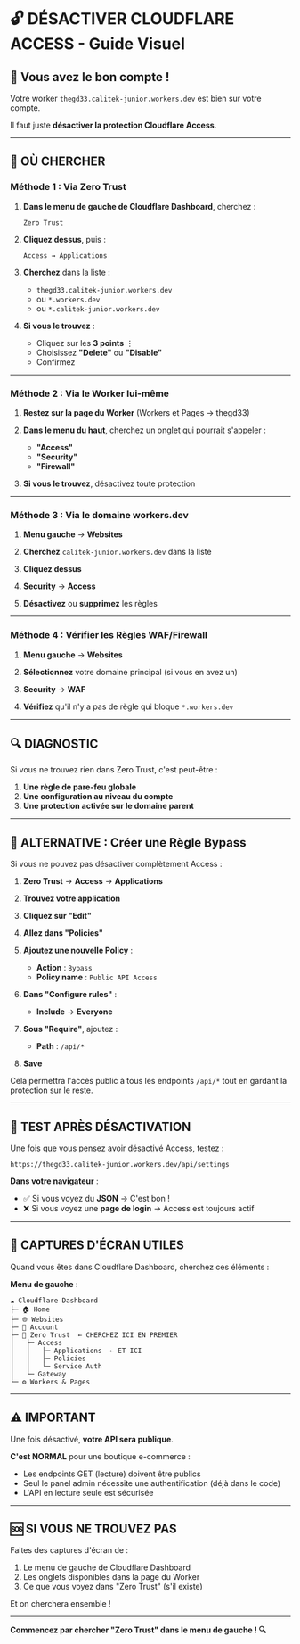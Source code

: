 # 🔓 DÉSACTIVER CLOUDFLARE ACCESS - Guide Visuel

## 🎯 Vous avez le bon compte !

Votre worker `thegd33.calitek-junior.workers.dev` est bien sur votre compte.

Il faut juste **désactiver la protection Cloudflare Access**.

---

## 📍 OÙ CHERCHER

### Méthode 1 : Via Zero Trust

1. **Dans le menu de gauche de Cloudflare Dashboard**, cherchez :
   ```
   Zero Trust
   ```

2. **Cliquez dessus**, puis :
   ```
   Access → Applications
   ```

3. **Cherchez** dans la liste :
   - `thegd33.calitek-junior.workers.dev`
   - ou `*.workers.dev`
   - ou `*.calitek-junior.workers.dev`

4. **Si vous le trouvez** :
   - Cliquez sur les **3 points** ⋮
   - Choisissez **"Delete"** ou **"Disable"**
   - Confirmez

---

### Méthode 2 : Via le Worker lui-même

1. **Restez sur la page du Worker** (Workers et Pages → thegd33)

2. **Dans le menu du haut**, cherchez un onglet qui pourrait s'appeler :
   - **"Access"**
   - **"Security"**
   - **"Firewall"**

3. **Si vous le trouvez**, désactivez toute protection

---

### Méthode 3 : Via le domaine workers.dev

1. **Menu gauche** → **Websites**

2. **Cherchez** `calitek-junior.workers.dev` dans la liste

3. **Cliquez dessus**

4. **Security** → **Access**

5. **Désactivez** ou **supprimez** les règles

---

### Méthode 4 : Vérifier les Règles WAF/Firewall

1. **Menu gauche** → **Websites**

2. **Sélectionnez** votre domaine principal (si vous en avez un)

3. **Security** → **WAF**

4. **Vérifiez** qu'il n'y a pas de règle qui bloque `*.workers.dev`

---

## 🔍 DIAGNOSTIC

Si vous ne trouvez rien dans Zero Trust, c'est peut-être :

1. **Une règle de pare-feu globale**
2. **Une configuration au niveau du compte**
3. **Une protection activée sur le domaine parent**

---

## 🎯 ALTERNATIVE : Créer une Règle Bypass

Si vous ne pouvez pas désactiver complètement Access :

1. **Zero Trust** → **Access** → **Applications**

2. **Trouvez votre application**

3. **Cliquez sur "Edit"**

4. **Allez dans "Policies"**

5. **Ajoutez une nouvelle Policy** :
   - **Action** : `Bypass`
   - **Policy name** : `Public API Access`

6. **Dans "Configure rules"** :
   - **Include** → **Everyone**

7. **Sous "Require"**, ajoutez :
   - **Path** : `/api/*`

8. **Save**

Cela permettra l'accès public à tous les endpoints `/api/*` tout en gardant la protection sur le reste.

---

## 🧪 TEST APRÈS DÉSACTIVATION

Une fois que vous pensez avoir désactivé Access, testez :

```
https://thegd33.calitek-junior.workers.dev/api/settings
```

**Dans votre navigateur** :
- ✅ Si vous voyez du **JSON** → C'est bon !
- ❌ Si vous voyez une **page de login** → Access est toujours actif

---

## 📱 CAPTURES D'ÉCRAN UTILES

Quand vous êtes dans Cloudflare Dashboard, cherchez ces éléments :

**Menu de gauche** :
```
☁️ Cloudflare Dashboard
├─ 🏠 Home
├─ 🌐 Websites
├─ 👥 Account
├─ 🔐 Zero Trust  ← CHERCHEZ ICI EN PREMIER
│   ├─ Access
│   │   ├─ Applications  ← ET ICI
│   │   ├─ Policies
│   │   └─ Service Auth
│   └─ Gateway
└─ ⚙️ Workers & Pages
```

---

## ⚠️ IMPORTANT

Une fois désactivé, **votre API sera publique**.

**C'est NORMAL** pour une boutique e-commerce :
- Les endpoints GET (lecture) doivent être publics
- Seul le panel admin nécessite une authentification (déjà dans le code)
- L'API en lecture seule est sécurisée

---

## 🆘 SI VOUS NE TROUVEZ PAS

Faites des captures d'écran de :
1. Le menu de gauche de Cloudflare Dashboard
2. Les onglets disponibles dans la page du Worker
3. Ce que vous voyez dans "Zero Trust" (s'il existe)

Et on cherchera ensemble !

---

**Commencez par chercher "Zero Trust" dans le menu de gauche ! 🔍**
